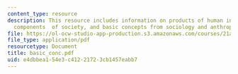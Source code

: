 ```yaml
---
content_type: resource
description: This resource includes information on products of human interaction -
  components  of society, and basic concepts from sociology and anthropology.
file: https://ol-ocw-studio-app-production.s3.amazonaws.com/courses/21a-245j-power-interpersonal-organizational-and-global-dimensions-fall-2005/e4dbbea154e3c41221723cb1457eabb7_basic_conc.pdf
file_type: application/pdf
resourcetype: Document
title: basic_conc.pdf
uid: e4dbbea1-54e3-c412-2172-3cb1457eabb7
---
```

